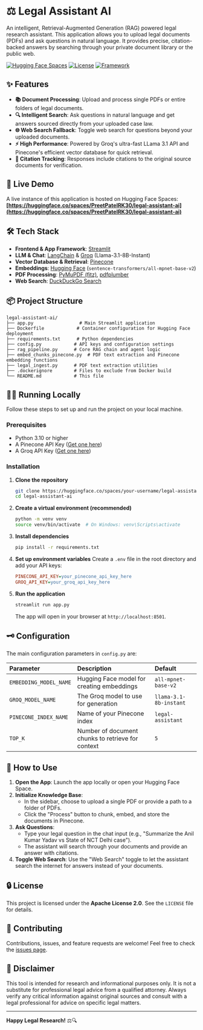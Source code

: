 # ⚖️ Legal Assistant AI

An intelligent, Retrieval-Augmented Generation (RAG) powered legal research assistant. This application allows you to upload legal documents (PDFs) and ask questions in natural language. It provides precise, citation-backed answers by searching through your private document library or the public web.

[![Hugging Face Spaces](https://img.shields.io/badge/🤗%20Hugging%20Face-Spaces-blue)](https://huggingface.co/spaces)
[![License](https://img.shields.io/badge/License-Apache%202.0-green.svg)](https://opensource.org/licenses/Apache-2.0)
[![Framework](https://img.shields.io/badge/Framework-Streamlit-%23FF4B4B)](https://streamlit.io/)

## ✨ Features

- **📚 Document Processing**: Upload and process single PDFs or entire folders of legal documents.
- **🔍 Intelligent Search**: Ask questions in natural language and get answers sourced directly from your uploaded case law.
- **🌐 Web Search Fallback**: Toggle web search for questions beyond your uploaded documents.
- **⚡ High Performance**: Powered by Groq's ultra-fast LLama 3.1 API and Pinecone's efficient vector database for quick retrieval.
- **📑 Citation Tracking**: Responses include citations to the original source documents for verification.

## 🚀 Live Demo

A live instance of this application is hosted on Hugging Face Spaces:  
**[https://huggingface.co/spaces/PreetPatelRK30/legal-assistant-ai](https://huggingface.co/spaces/PreetPatelRK30/legal-assistant-ai)**  

## 🛠️ Tech Stack

- **Frontend & App Framework**: [Streamlit](https://streamlit.io/)
- **LLM & Chat**: [LangChain](https://www.langchain.com/) & [Groq](https://groq.com/) (Llama-3.1-8B-Instant)
- **Vector Database & Retrieval**: [Pinecone](https://www.pinecone.io/)
- **Embeddings**: [Hugging Face](https://huggingface.co/) (`sentence-transformers/all-mpnet-base-v2`)
- **PDF Processing**: [PyMuPDF (fitz)](https://pymupdf.readthedocs.io/), [pdfplumber](https://github.com/jsvine/pdfplumber)
- **Web Search**: [DuckDuckGo Search](https://pypi.org/project/duckduckgo-search/)

## 📦 Project Structure

```
legal-assistant-ai/
├── app.py                 # Main Streamlit application
├── Dockerfile            # Container configuration for Hugging Face deployment
├── requirements.txt      # Python dependencies
├── config.py            # API keys and configuration settings
├── rag_pipeline.py      # Core RAG chain and agent logic
├── embed_chunks_pinecone.py  # PDF text extraction and Pinecone embedding functions
├── legal_ingest.py      # PDF text extraction utilities
├── .dockerignore        # Files to exclude from Docker build
└── README.md            # This file
```

## 🏃‍♂️ Running Locally

Follow these steps to set up and run the project on your local machine.

### Prerequisites

- Python 3.10 or higher
- A Pinecone API Key ([Get one here](https://www.pinecone.io/))
- A Groq API Key ([Get one here](https://console.groq.com/))

### Installation

1.  **Clone the repository**
    ```bash
    git clone https://huggingface.co/spaces/your-username/legal-assistant-ai
    cd legal-assistant-ai
    ```

2.  **Create a virtual environment (recommended)**
    ```bash
    python -m venv venv
    source venv/bin/activate  # On Windows: venv\Scripts\activate
    ```

3.  **Install dependencies**
    ```bash
    pip install -r requirements.txt
    ```

4.  **Set up environment variables**
    Create a `.env` file in the root directory and add your API keys:
    ```ini
    PINECONE_API_KEY=your_pinecone_api_key_here
    GROQ_API_KEY=your_groq_api_key_here
    ```

5.  **Run the application**
    ```bash
    streamlit run app.py
    ```
    The app will open in your browser at `http://localhost:8501`.

## 🗝️ Configuration

The main configuration parameters in `config.py` are:

| Parameter | Description | Default |
| :--- | :--- | :--- |
| `EMBEDDING_MODEL_NAME` | Hugging Face model for creating embeddings | `all-mpnet-base-v2` |
| `GROQ_MODEL_NAME` | The Groq model to use for generation | `llama-3.1-8b-instant` |
| `PINECONE_INDEX_NAME` | Name of your Pinecone index | `legal-assistant` |
| `TOP_K` | Number of document chunks to retrieve for context | `5` |

## 📖 How to Use

1.  **Open the App**: Launch the app locally or open your Hugging Face Space.
2.  **Initialize Knowledge Base**:
    - In the sidebar, choose to upload a single PDF or provide a path to a folder of PDFs.
    - Click the "Process" button to chunk, embed, and store the documents in Pinecone.
3.  **Ask Questions**:
    - Type your legal question in the chat input (e.g., "Summarize the Anil Kumar Yadav vs State of NCT Delhi case").
    - The assistant will search through your documents and provide an answer with citations.
4.  **Toggle Web Search**: Use the "Web Search" toggle to let the assistant search the internet for answers instead of your documents.

## 🔒 License

This project is licensed under the **Apache License 2.0**. See the `LICENSE` file for details.

## 🤝 Contributing

Contributions, issues, and feature requests are welcome! Feel free to check the [issues page](https://huggingface.co/spaces/your-username/legal-assistant-ai/discussions).

## 📜 Disclaimer

This tool is intended for research and informational purposes only. It is not a substitute for professional legal advice from a qualified attorney. Always verify any critical information against original sources and consult with a legal professional for advice on specific legal matters.

---

**Happy Legal Research!** ⚖️🔍

